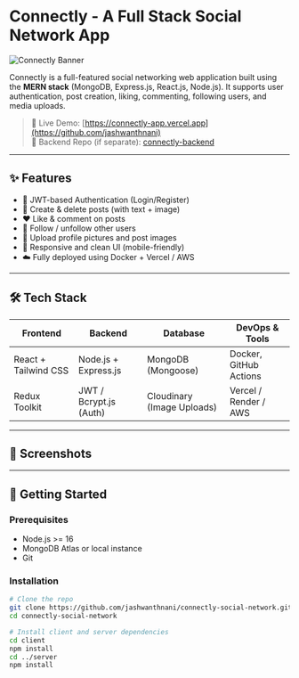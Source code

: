 # Connectly - A Full Stack Social Network App

![Connectly Banner](https://user-images.githubusercontent.com/your-image-link/banner.png)

Connectly is a full-featured social networking web application built using the **MERN stack** (MongoDB, Express.js, React.js, Node.js). It supports user authentication, post creation, liking, commenting, following users, and media uploads.

> 🚀 Live Demo: [https://connectly-app.vercel.app](https://github.com/jashwanthnani)  
> 📁 Backend Repo (if separate): [connectly-backend](https://github.com/jashwanthnani)

---

## ✨ Features

- 🔐 JWT-based Authentication (Login/Register)
- 📝 Create & delete posts (with text + image)
- ❤️ Like & comment on posts
- 👥 Follow / unfollow other users
- 📸 Upload profile pictures and post images
- 📃 Responsive and clean UI (mobile-friendly)
- ☁️ Fully deployed using Docker + Vercel / AWS

---

## 🛠️ Tech Stack

| Frontend             | Backend               | Database         | DevOps & Tools       |
|----------------------|------------------------|------------------|----------------------|
| React + Tailwind CSS | Node.js + Express.js   | MongoDB (Mongoose) | Docker, GitHub Actions |
| Redux Toolkit        | JWT / Bcrypt.js (Auth) | Cloudinary (Image Uploads) | Vercel / Render / AWS |

---

## 📸 Screenshots

---

## 🚀 Getting Started

### Prerequisites

- Node.js >= 16
- MongoDB Atlas or local instance
- Git

### Installation

```bash
# Clone the repo
git clone https://github.com/jashwanthnani/connectly-social-network.git
cd connectly-social-network

# Install client and server dependencies
cd client
npm install
cd ../server
npm install
